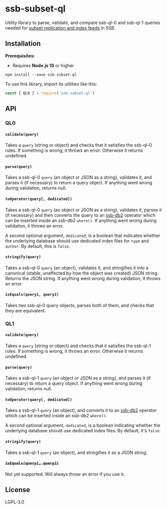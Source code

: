 <!--
SPDX-FileCopyrightText: 2021 Andre 'Staltz' Medeiros

SPDX-License-Identifier: CC0-1.0
-->

# ssb-subset-ql

Utility library to parse, validate, and compare ssb-ql-0 and ssb-ql-1 queries
needed for [subset replication and index feeds](https://github.com/ssb-ngi-pointer/ssb-subset-replication-spec)
in SSB.

## Installation

**Prerequisites:**

- Requires **Node.js 10** or higher

```
npm install --save ssb-subset-ql
```

To use this library, import its utilities like this:

```js
const { QL0 } = require('ssb-subset-ql')
```

## API

### QL0

#### `validate(query)`

Takes a `query` (string or object) and checks that it satisfies the ssb-ql-0
rules. If something is wrong, it throws an error. Otherwise it returns
undefined.

#### `parse(query)`

Takes a ssb-ql-0 `query` (an object or JSON as a string), validates it, and
parses it (if necessary) to return a query object. If anything went wrong during
validation, returns null.

#### `toOperator(query[, dedicated])`

Takes a ssb-ql-0 `query` (an object or JSON as a string), validates it, parses
it (if necessary) and then converts the query to an [ssb-db2](https://github.com/ssb-ngi-pointer/ssb-db2)
operator which can be inserted inside an ssb-db2 `where()`. If anything went
wrong during validation, it throws an error.

A second optional argument, `dedicated`, is a boolean that indicates whether the
underlying database should use dedicated index files for `type` and `author`. By
default, this is `false`.

#### `stringify(query)`

Takes a ssb-ql-0 `query` (an object), validates it, and stringifies it into a
canonical (stable, unaffected by how the object was created) JSON string.
Returns the JSON string. If anything went wrong during validation, it throws an
error.

#### `isEquals(query1, query2)`

Takes two ssb-ql-0 query objects, parses both of them, and checks that they are
equivalent.

### QL1

#### `validate(query)`

Takes a `query` (string or object) and checks that it satisfies the ssb-ql-1
rules. If something is wrong, it throws an error. Otherwise it returns
undefined.

#### `parse(query)`

Takes a ssb-ql-1 `query` (an object or JSON as a string), and parses it (if
necessary) to return a query object. If anything went wrong during validation,
returns null.

#### `toOperator(query[, dedicated])`

Takes a ssb-ql-1 `query` (an object), and converts it to an [ssb-db2](https://github.com/ssb-ngi-pointer/ssb-db2)
operator which can be inserted inside an ssb-db2 `where()`.

A second optional argument, `dedicated`, is a boolean indicating whether the
underlying database should use dedicated index files. By default, it's `false`.

#### `stringify(query)`

Takes a ssb-ql-1 `query` (an object), and stringifies it as a JSON string.

#### ~~`isEquals(query1, query2)`~~

Not yet supported. Will always throw an error if you use it.

## License

LGPL-3.0
